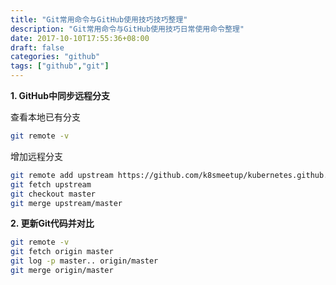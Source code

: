 ```yaml
---
title: "Git常用命令与GitHub使用技巧技巧整理"
description: "Git常用命令与GitHub使用技巧日常使用命令整理"
date: 2017-10-10T17:55:36+08:00
draft: false
categories: "github"
tags: ["github","git"]
---
```


**1. GitHub中同步远程分支**

查看本地已有分支

```bash
git remote -v
```

增加远程分支

```bash
git remote add upstream https://github.com/k8smeetup/kubernetes.github.io.git
git fetch upstream
git checkout master
git merge upstream/master
```
**2. 更新Git代码并对比**

```bash
git remote -v
git fetch origin master
git log -p master.. origin/master
git merge origin/master
```

